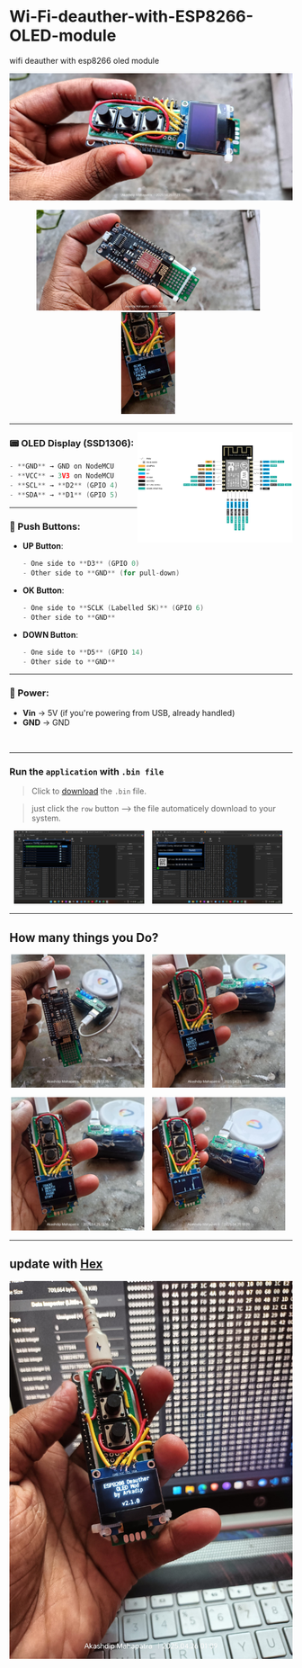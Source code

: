 # Wi-Fi-deauther-with-ESP8266-OLED-module
wifi deauther with esp8266 oled module

<img src="public/setup 01.jpg">

<p align="center">
  <img src="public/setup 02.jpg" alt="Image 1" width="79%" style="margin-right: 10px;"/>
  <img src="public/setup 03.jpg" alt="Image 2" width="19%" style="margin-right: 10px;"/>
</p>

---

<img align="right" alt="GitHub Foundations exam logo" width="55%" src="public/ESP8266_12X.jpg">

### 📟 OLED Display (SSD1306):
```go
- **GND** → GND on NodeMCU
- **VCC** → 3V3 on NodeMCU
- **SCL** → **D2** (GPIO 4)
- **SDA** → **D1** (GPIO 5)
```
---

### 🔘 Push Buttons:
- **UP Button**:
  ```go
  - One side to **D3** (GPIO 0)
  - Other side to **GND** (for pull-down)
  ```
- **OK Button**:
  ```go
  - One side to **SCLK (Labelled SK)** (GPIO 6)
  - Other side to **GND**
  ```
- **DOWN Button**:
  ```go
  - One side to **D5** (GPIO 14)
  - Other side to **GND**
  ```
---

### 🔌 Power:
- **Vin** → 5V (if you're powering from USB, already handled)
- **GND** → GND


</br>

---

### Run the `application` with `.bin file`

> Click to [download](https://github.com/akashdip2001/Wi-Fi-deauther-with-ESP8266-OLED-module/blob/main/public/02_updated_esp8266_deauther.ino.nodemcu.bin) the `.bin` file.

> just click the `row` button --> the file automaticely download to your system.

<p align="center">
  <img src="public/Hex 01.png" alt="Image 1" width="46%" style="margin-right: 10px;"/>
  <img src="public/Hex 02.png" alt="Image 2" width="46%" style="margin-right: 10px;"/>
</p>

---

## How many things you Do?

<p align="center">
  <img src="public/setup 04.jpg" alt="Image 1" width="47%" style="margin-right: 10px;"/>
  <img src="public/setup 05.jpg" alt="Image 2" width="47%" style="margin-right: 10px;"/>
</p>
<p align="center">
  <img src="public/setup 07.jpg" alt="Image 1" width="47%" style="margin-right: 10px;"/>
  <img src="public/setup 08.jpg" alt="Image 2" width="47%" style="margin-right: 10px;"/>
</p>

---

## update with [Hex](https://hexed.it/)

<img src="public/Hex 00.jpg">
